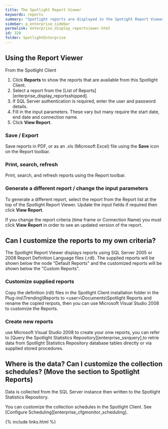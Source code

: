 ```yaml
---
title: The Spotlight Report Viewer
keywords: reports
summary: "Spotlight reports are displayed in the Spotight Report Viewer."
sidebar: p_enterprise_sidebar
permalink: enterprise_display_reportviewer.html
id: 320
folder: SpotlightEnterprise
---
```


## Using the Report Viewer
From the Spotlight Client

1. Click **Reports** to show the reports that are available from this Spotlight Client.
2. Select a report from the [List of Reports][enterprise_display_reportsshipped].
3. If SQL Server authentication is required, enter the user and password details.
4. Fill in the input parameters. These vary but many require the start date, end date and connection name.
5. Click **View Report**.

### Save / Export
Save reports in PDF, or as an .xls (Microsoft Excel) file using the **Save** icon on the Report toolbar.

### Print, search, refresh
Print, search, and refresh reports using the Report toolbar.

### Generate a different report / change the input parameters
To generate a different report, select the report from the Report list at the top of the Spotlight Report Viewer. Update the input fields if required then click **View Report**.

If you change the report criteria (time frame or Connection Name) you must click **View Report** in order to see an updated version of the report.



## Can I customize the reports to my own criteria?
The Spotlight Report Viewer displays reports using SQL Server 2005 or 2008 Report Definition Language files (.rdl). The supplied reports will be shown below the node "Default Reports" and the customized reports will be shown below the "Custom Reports".

### Customize supplied reports
Copy the definition (rdl) files in the Spotlight Client installation folder in the Plug-ins\Trending\Reports to \<user\>\Documents\Spotlight Reports and rename the copied rerpots, then you can use Microsoft Visual Studio 2008 to customize the Reports.
### Create new reports
use Microsoft Visual Studio 2008 to create your onw reports, you can refer to  [Query the Spotlight Statistics Repository][enterprise_ssrquery],to retrie data from Spotlight Statistics Repository database tables directly or via supplied stored procedures.

## Where is the data? Can I customize the collection schedules? (Move the section to Spotlight Reports)
Data is collected from the SQL Server instance then written to the Spotlight Statistics Repository.

You can customize the collection schedules in the Spotlight Client. See [Configure Scheduling][enterprise_cfgmonitor_scheduling].


{% include links.html %}
